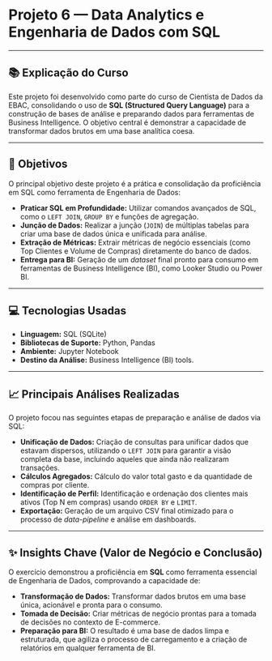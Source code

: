 # Projeto 6 — Data Analytics e Engenharia de Dados com SQL

---

## 📚 Explicação do Curso
Este projeto foi desenvolvido como parte do curso de Cientista de Dados da EBAC, consolidando o uso de **SQL (Structured Query Language)** para a construção de bases de análise e preparando dados para ferramentas de Business Intelligence. O objetivo central é demonstrar a capacidade de transformar dados brutos em uma base analítica coesa.

---

## 🎯 Objetivos
O principal objetivo deste projeto é a prática e consolidação da proficiência em SQL como ferramenta de Engenharia de Dados:

* **Praticar SQL em Profundidade:** Utilizar comandos avançados de SQL, como o `LEFT JOIN`, `GROUP BY` e funções de agregação.
* **Junção de Dados:** Realizar a junção (`JOIN`) de múltiplas tabelas para criar uma base de dados única e unificada para análise.
* **Extração de Métricas:** Extrair métricas de negócio essenciais (como Top Clientes e Volume de Compras) diretamente do banco de dados.
* **Entrega para BI:** Geração de um *dataset* final pronto para consumo em ferramentas de Business Intelligence (BI), como Looker Studio ou Power BI.

---

## 💻 Tecnologias Usadas
* **Linguagem:** SQL (SQLite)
* **Bibliotecas de Suporte:** Python, Pandas
* **Ambiente:** Jupyter Notebook
* **Destino da Análise:** Business Intelligence (BI) tools.

---

## 📈 Principais Análises Realizadas
O projeto focou nas seguintes etapas de preparação e análise de dados via SQL:

* **Unificação de Dados:** Criação de consultas para unificar dados que estavam dispersos, utilizando o `LEFT JOIN` para garantir a visão completa da base, incluindo aqueles que ainda não realizaram transações.
* **Cálculos Agregados:** Cálculo do valor total gasto e da quantidade de compras por cliente.
* **Identificação de Perfil:** Identificação e ordenação dos clientes mais ativos (Top N em compras) usando `ORDER BY` e `LIMIT`.
* **Exportação:** Geração de um arquivo CSV final otimizado para o processo de *data-pipeline* e análise em dashboards.

---

## ✨ Insights Chave (Valor de Negócio e Conclusão)

O exercício demonstrou a proficiência em **SQL** como ferramenta essencial de Engenharia de Dados, comprovando a capacidade de:

* **Transformação de Dados:** Transformar dados brutos em uma base única, acionável e pronta para o consumo.
* **Tomada de Decisão:** Criar métricas de negócio prontas para a tomada de decisões no contexto de E-commerce.
* **Preparação para BI:** O resultado é uma base de dados limpa e estruturada, que agiliza o processo de carregamento e a criação de relatórios em qualquer ferramenta de BI.